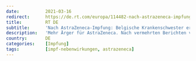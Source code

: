 ```yaml
---
date:          2021-03-16
redirect:      https://de.rt.com/europa/114482-nach-astrazeneca-impfung-belgische-krankenschwester/
title:         RT DE
subtitle:      'Nach AstraZeneca-Impfung: Belgische Krankenschwester erblindet'
description:   'Mehr Ärger für AstraZeneca. Nach vermehrten Berichten von gesundheitlichen Problemen in verschiedenen Ländern der EU treten jetzt auch in Belgien Erkrankungen zutage. Opfer: eine 30-jährige Krankenschwester.'
country:       DE
categories:    [Impfung]
tags:          [impf-nebenwirkungen, astrazeneca]
---
```


